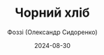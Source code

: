 ---
layout: default
modal-id: 68
date: 2024-08-30
title: Чорний хліб
author: Фоззі (Олександр Сидоренко)
author_label: Автор
img: chornyj-hlib-oleksandr-fozzy-fizorenko.jpg
project-date: 2021
category: Сучасна українська проза
status: available
description: "Це історія маленької жінки, якій довелося розбиратися з викликами долі по-чоловічому. Її єдиного сина, Омрина, вбили одноплемінники, свої. Поки він тонув, вони забивали його баграми, бо забирати в морських духів їхню здобич — погана прикмета. Але ще гірше — забрати в матері її дитину. Тому слід поквитатися з винними. З тими, хто правив те жорстоке дійство, і з тими, хто мовчки спостерігав. Поквитатися так, як заведено в її народу, коли за певних обставин люди — це неначе ще одна здобич. Свої чи чужі — однаково. Для когось це називатиметься помстою. Для неї — справедливістю.
Це історія, що починається в пізні радянські часи на холодному північному березі, де простіше зустріти вовка, аніж людину, а закінчується через багато років на півдні України.
Це історія Лилєкей."
---